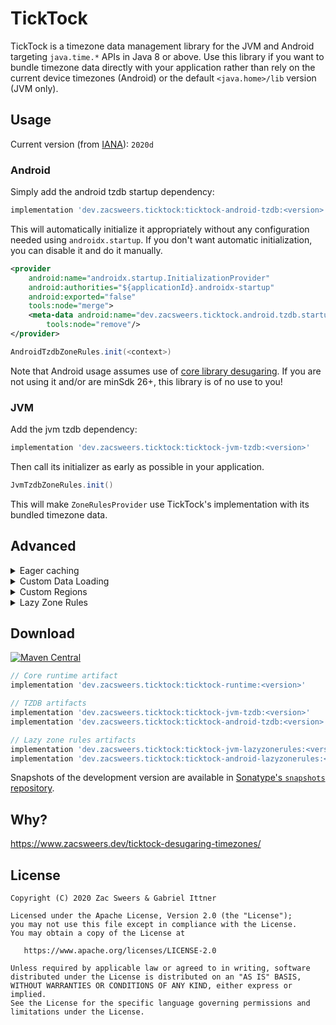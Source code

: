 TickTock
========

TickTock is a timezone data management library for the JVM and Android targeting `java.time.*` APIs
in Java 8 or above. Use this library if you want to bundle timezone data directly with your
application rather than rely on the current device timezones (Android) or the default `<java.home>/lib`
version (JVM only).

## Usage

Current version (from [IANA](https://www.iana.org/time-zones)): `2020d`

### Android

Simply add the android tzdb startup dependency:

```gradle
implementation 'dev.zacsweers.ticktock:ticktock-android-tzdb:<version>'
```

This will automatically initialize it appropriately without any configuration needed using `androidx.startup`.
If you don't want automatic initialization, you can disable it and do it manually.

```xml
<provider
    android:name="androidx.startup.InitializationProvider"
    android:authorities="${applicationId}.androidx-startup"
    android:exported="false"
    tools:node="merge">
    <meta-data android:name="dev.zacsweers.ticktock.android.tzdb.startup.AndroidTzdbRulesInitializer"
        tools:node="remove"/>
</provider>
```

```java
AndroidTzdbZoneRules.init(<context>)
```

Note that Android usage assumes use of [core library desugaring](https://developer.android.com/studio/write/java8-support#library-desugaring).
If you are not using it and/or are minSdk 26+, this library is of no use to you!

### JVM

Add the jvm tzdb dependency:

```gradle
implementation 'dev.zacsweers.ticktock:ticktock-jvm-tzdb:<version>'
```

Then call its initializer as early as possible in your application.

```java
JvmTzdbZoneRules.init()
```

This will make `ZoneRulesProvider` use TickTock's implementation with its bundled timezone data.

## Advanced

<details>
<summary>Eager caching</summary>

TickTock's default behavior is to lazily load timezone data on-demand. If you want to eagerly
load data (for instance - on a background thread), TickTock offers a convenience helper API:

```java
// Synchronously load and cache all timezone rules
EagerZoneRulesLoading.cacheZones();
```

</details>

<details>
<summary>Custom Data Loading</summary>

By default, TickTock will try to load timezone data from Java resources via `ResourcesZoneDataLoader`.
If you wish to customize this, you can provide your own loading mechanism via implementing a custom
`ZoneDataLoader` and/or `ZoneDataProvider` and registering them via `TickTockPlugins` _before_
using any time APIs that would cause the system `ZoneRulesProvider` to initialize.

Usually, you would only want to implement a custom `ZoneDataLoader` and instantiate one of the built-in
`ZoneRulesProvider` implementations with it. TickTock comes with two: `TzdbZoneDataProvider` (the common case)
 and `LazyZoneDataProvider`. You can also implement your own provider on top of any `ZoneDataLoader`
 type as you see fit.

```java
CustomZoneDataLoader loader = new CustomZoneDataLoader();
TzdbZoneDataProvider provider = new TzdbZoneDataProvider(loader);
TickTockPlugins.setZoneDataProvider(() -> provider);
```

The Android artifacts use a custom assets-based loader to avoid the cost of loading from Java resources.

</details>

<details>
<summary>Custom Regions</summary>

By default, TickTock's prepackaged timezone data supports all regions. You can define your own via
implementing a custom `ZoneIdsProvider` and registering it via `TickTockPlugins` _before_ using any
time APIs that would cause the system `ZoneRulesProvider` to initialize.

```java
TickTockPlugins.setZoneIdsProvider(CustomZoneIdsProvider::new);
```

If no provider is specified, TickTock will use `TzdbZoneProvider`.

</details>

<details>
<summary>Lazy Zone Rules</summary>

TickTock's default behavior is focused around using traditional `tzdb.dat` files for timezone data
implemented via `TzdbZoneDataProvider`. Early adopters can try a custom, lazy-loading solution
via `LazyZoneDataProvider` inspired by [LazyThreeTenBp](https://github.com/gabrielittner/lazythreetenbp).
In theory, this artifact would be lower overhead on startup for devices with slower IO and a lower
application-lifetime memory impact by only keeping used zones in memory. We're seeking feedback on
whether this is truly worth supporting though, so please let us know!

</details>

## Download

[![Maven Central](https://img.shields.io/maven-central/v/dev.zacsweers.ticktock/ticktock-runtime.svg)](https://mvnrepository.com/artifact/dev.zacsweers.ticktock/ticktock-runtime)
```gradle
// Core runtime artifact
implementation 'dev.zacsweers.ticktock:ticktock-runtime:<version>'

// TZDB artifacts
implementation 'dev.zacsweers.ticktock:ticktock-jvm-tzdb:<version>'
implementation 'dev.zacsweers.ticktock:ticktock-android-tzdb:<version>'

// Lazy zone rules artifacts
implementation 'dev.zacsweers.ticktock:ticktock-jvm-lazyzonerules:<version>'
implementation 'dev.zacsweers.ticktock:ticktock-android-lazyzonerules:<version>'
```

Snapshots of the development version are available in [Sonatype's `snapshots` repository][snapshots].

## Why?

https://www.zacsweers.dev/ticktock-desugaring-timezones/

License
-------

    Copyright (C) 2020 Zac Sweers & Gabriel Ittner

    Licensed under the Apache License, Version 2.0 (the "License");
    you may not use this file except in compliance with the License.
    You may obtain a copy of the License at

       https://www.apache.org/licenses/LICENSE-2.0

    Unless required by applicable law or agreed to in writing, software
    distributed under the License is distributed on an "AS IS" BASIS,
    WITHOUT WARRANTIES OR CONDITIONS OF ANY KIND, either express or implied.
    See the License for the specific language governing permissions and
    limitations under the License.

 [snapshots]: https://oss.sonatype.org/content/repositories/snapshots/

